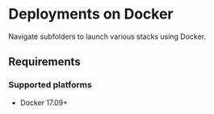 # Deployments on Docker

Navigate subfolders to launch various stacks using Docker.

## Requirements

### Supported platforms

* Docker 17.09+
